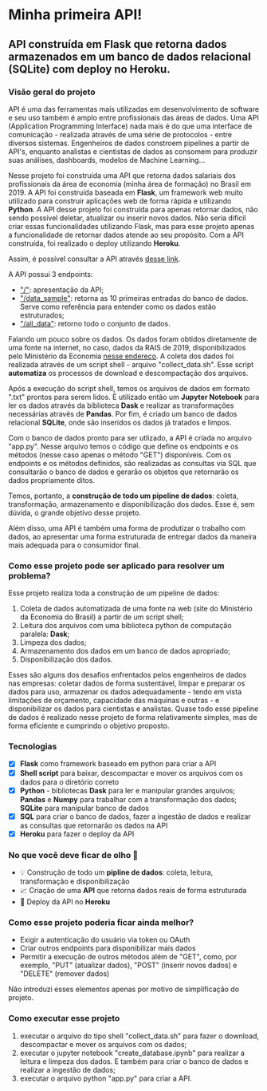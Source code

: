 # Minha primeira API!

## API construída em Flask que retorna dados armazenados em um banco de dados relacional (SQLite) com deploy no Heroku.

### Visão geral do projeto

API é uma das ferramentas mais utilizadas em desenvolvimento de software e seu uso também é amplo entre profissionais das áreas de dados. Uma API (Application Programming Interface) nada mais é do que uma interface de comunicação - realizada através de uma série de protocolos - entre diversos sistemas. Engenheiros de dados constroem pipelines a partir de API's, enquanto analistas e cientistas de dados as consomem para produzir suas análises, dashboards, modelos de Machine Learning...

Nesse projeto foi construída uma API que retorna dados salariais dos profissionais da área de economia (minha área de formação) no Brasil em 2019. A API foi construída baseada em **Flask**, um framework web muito utilizado para construir aplicações web de forma rápida e utilizando **Python**. A API desse projeto foi construída para apenas retornar dados, não sendo possível deletar, atualizar ou inserir novos dados. Não seria difícil criar essas funcionalidades utilizando Flask, mas para esse projeto apenas a funcionalidade de retornar dados atende ao seu propósito. Com a API construída, foi realizado o deploy utilizando **Heroku**.

Assim, é possível consultar a API através [desse link](https://economists-salary-br.herokuapp.com/). 

A API possui 3 endpoints:
* ["/"](https://economists-salary-br.herokuapp.com/): apresentação da API;
* ["/data_sample"](https://economists-salary-br.herokuapp.com/data_sample): retorna as 10 primeiras entradas do banco de dados. Serve como referência para entender como os dados estão estruturados;
* ["/all_data"](https://economists-salary-br.herokuapp.com/all_data): retorno todo o conjunto de dados.

Falando um pouco sobre os dados. Os dados foram obtidos diretamente de uma fonte na internet, no caso, dados da RAIS de 2019, disponibilizados pelo Ministério da Economia [nesse endereço](ftp://ftp.mtps.gov.br/pdet/microdados/RAIS/2019/). A coleta dos dados foi realizada através de um script shell - arquivo "collect_data.sh". Esse script **automatiza** os processos de download e descompactação dos arquivos. 

Após a execução do script shell, temos os arquivos de dados em formato ".txt" prontos para serem lidos. É utilizado então um **Jupyter Notebook** para ler os dados através da biblioteca **Dask** e realizar as transformações necessárias através de **Pandas**. Por fim, é criado um banco de dados relacional **SQLite**, onde são inseridos os dados já tratados e limpos. 

Com o banco de dados pronto para ser utlizado, a API é criada no arquivo "app.py". Nesse arquivo temos o código que define os endpoints e os métodos (nesse caso apenas o método "GET") disponíveis. Com os endpoints e os métodos definidos, são realizadas as consultas via SQL que consultarão o banco de dados e gerarão os objetos que retornarão os dados propriamente ditos. 

Temos, portanto, a **construção de todo um pipeline de dados**: coleta, transformação, armazenamento e disponibilização dos dados. Esse é, sem dúvida, o grande objetivo desse projeto.

Além disso, uma API é também uma forma de produtizar o trabalho com dados, ao apresentar uma forma estruturada de entregar dados da maneira mais adequada para o consumidor final.

### Como esse projeto pode ser aplicado para resolver um problema?

Esse projeto realiza toda a construção de um pipeline de dados:

1. Coleta de dados automatizada de uma fonte na web (site do Ministério da Economia do Brasil) a partir de um script shell;
2. Leitura dos arquivos com uma biblioteca python de computação paralela: **Dask**;
3. Limpeza dos dados;
4. Armazenamento dos dados em um banco de dados apropriado;
5. Disponibilização dos dados.

Esses são alguns dos desafios enfrentados pelos engenheiros de dados nas empresas: coletar dados de forma sustentável, limpar e preparar os dados para uso, armazenar os dados adequadamente - tendo em vista limitações de orçamento, capacidade das máquinas e outras - e disponibilizar os dados para cientistas e analistas. Quase todo esse pipeline de dados é realizado nesse projeto de forma relativamente simples, mas de forma eficiente e cumprindo o objetivo proposto.

### Tecnologias

- [x] **Flask** como framework baseado em python para criar a API
- [x] **Shell script** para baixar, descompactar e mover os arquivos com os dados para o diretório correto
- [x] **Python** - bibliotecas **Dask** para ler e manipular grandes arquivos; **Pandas** e **Numpy** para trabalhar com a transformação dos dados; **SQLite** para manipular banco de dados
- [x] **SQL** para criar o banco de dados, fazer a ingestão de dados e realizar as consultas que retornarão os dados na API
- [x] **Heroku** para fazer o deploy da API

### No que você deve ficar de olho :eyes:

* :bulb: Construção de todo um **pipline de dados**: coleta, leitura, transformação e disponibilização 
* :chart_with_upwards_trend: Criação de uma **API** que retorna dados reais de forma estruturada
* :mechanical_arm: Deploy da API no **Heroku**

### Como esse projeto poderia ficar ainda melhor?

- Exigir a autenticação do usuário via token ou OAuth
- Criar outros endpoints para disponibilizar mais dados
- Permitir a execução de outros métodos além de "GET", como, por exemplo, "PUT" (atualizar dados), "POST" (inserir novos dados) e "DELETE" (remover dados)

Não introduzi esses elementos apenas por motivo de simplificação do projeto.

### Como executar esse projeto

1. executar o arquivo do tipo shell "collect_data.sh" para fazer o download, descompactar e mover os arquivos com os dados;
2. executar o jupyter notebook "create_database.ipynb" para realizar a leitura e limpeza dos dados. E também para criar o banco de dados e realizar a ingestão de dados;
3. executar o arquivo python "app.py" para criar a API.
